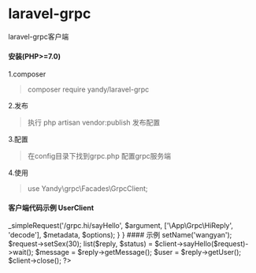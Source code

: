 # laravel-grpc
laravel-grpc客户端

#### 安装(PHP>=7.0)
1.composer
> composer require yandy/laravel-grpc

2.发布
> 执行 php artisan vendor:publish 发布配置

3.配置
> 在config目录下找到grpc.php 配置grpc服务端

4.使用
> use Yandy\grpc\Facades\GrpcClient;

#### 客户端代码示例 UserClient
<?php
namespace App\RpcClient;

use App\Grpc\HiReply;
use App\Grpc\HiUser;

class UserClient extends \Grpc\BaseStub{

    public function __construct($hostname, $opts, $channel = null) {
        parent::__construct($hostname, $opts, $channel);
    }

    //测试grpc客户端
    public function sayHello(HiUser $argument,$metadata=[],$options=[]){
        return $this->_simpleRequest('/grpc.hi/sayHello',
            $argument,
            ['\App\Grpc\HiReply', 'decode'],
            $metadata, $options);
    }

}


#### 示例
    <?php
	      use Yandy\grpc\Facades\GrpcClient;
	      $client = GrpcClient::make('userfff');
        $request = new HiUser();
        $request->setName('wangyan');
        $request->setSex(30);
        list($reply, $status) = $client->sayHello($request)->wait();

        $message = $reply->getMessage();
        $user = $reply->getUser();
        $client->close();
    ?>
